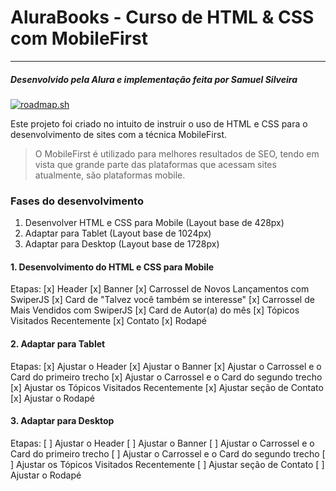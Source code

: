 # AluraBooks - Curso de HTML & CSS com MobileFirst
---
##### Desenvolvido pela Alura e implementação feita por Samuel Silveira
[![roadmap.sh](https://api.roadmap.sh/v1-badge/wide/6447e99ae272577374973865?variant=dark)](https://roadmap.sh)

Este projeto foi criado no intuito de instruir o uso de HTML e CSS para o desenvolvimento de sites com a técnica MobileFirst.
> O MobileFirst é utilizado para melhores resultados de SEO, tendo em vista que grande parte das plataformas que acessam sites atualmente, são plataformas mobile.

### Fases do desenvolvimento

1. Desenvolver HTML e CSS para Mobile (Layout base de 428px)
2. Adaptar para Tablet (Layout base de 1024px)
3. Adaptar para Desktop (Layout base de 1728px)


#### 1. Desenvolvimento do HTML e CSS para Mobile
Etapas:
[x] Header
[x] Banner
[x] Carrossel de Novos Lançamentos com SwiperJS
[x] Card de "Talvez você também se interesse"
[x] Carrossel de Mais Vendidos com SwiperJS
[x] Card de Autor(a) do mês
[x] Tópicos Visitados Recentemente
[x] Contato
[x] Rodapé

#### 2. Adaptar para Tablet
Etapas:
[x] Ajustar o Header
[x] Ajustar o Banner
[x] Ajustar o Carrossel e o Card do primeiro trecho
[x] Ajustar o Carrossel e o Card do segundo trecho
[x] Ajustar os Tópicos Visitados Recentemente
[x] Ajustar seção de Contato
[x] Ajustar o Rodapé

#### 3. Adaptar para Desktop
Etapas:
[ ] Ajustar o Header
[ ] Ajustar o Banner
[ ] Ajustar o Carrossel e o Card do primeiro trecho
[ ] Ajustar o Carrossel e o Card do segundo trecho
[ ] Ajustar os Tópicos Visitados Recentemente
[ ] Ajustar seção de Contato
[ ] Ajustar o Rodapé